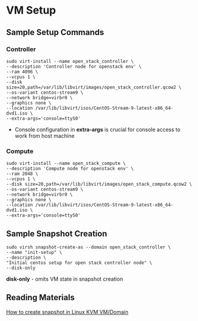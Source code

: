 # VM Setup

## Sample Setup Commands
### Controller
```
sudo virt-install --name open_stack_controller \
--description 'Controller node for openstack env' \
--ram 4096 \
--vcpus 1 \
--disk size=20,path=/var/lib/libvirt/images/open_stack_controller.qcow2 \
--os-variant centos-stream9 \
--network bridge=virbr0 \
--graphics none \
--location /var/lib/libvirt/isos/CentOS-Stream-9-latest-x86_64-dvd1.iso \
--extra-args='console=ttyS0'
```

- Console configuration in **extra-args** is crucial for console access to work from host machine

### Compute
```
sudo virt-install --name open_stack_compute \
--description 'Compute node for openstack env' \
--ram 2048 \
--vcpus 1 \
--disk size=20,path=/var/lib/libvirt/images/open_stack_compute.qcow2 \
--os-variant centos-stream9 \
--network bridge=virbr0 \
--graphics none \
--location /var/lib/libvirt/isos/CentOS-Stream-9-latest-x86_64-dvd1.iso \
--extra-args='console=ttyS0'
```

## Sample Snapshot Creation
```
sudo virsh snapshot-create-as --domain open_stack_controller \
--name "init-setup" \
--description \
"Initial centos setup for open stack controller node" \
--disk-only
```

**disk-only** - omits VM state in snapshot creation

## Reading Materials
[How to create snapshot in Linux KVM VM/Domain](https://www.cyberciti.biz/faq/how-to-create-create-snapshot-in-linux-kvm-vmdomain/)